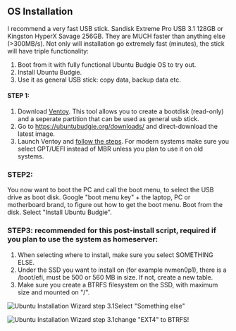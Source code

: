 ## OS Installation

I recommend a very fast USB stick. 
Sandisk Extreme Pro USB 3.1 128GB or Kingston HyperX Savage 256GB. They are MUCH faster than anything else (>300MB/s). 
Not only will installation go extremely fast (minutes), the stick will have triple functionality: 
1. Boot from it with fully functional Ubuntu Budgie OS to try out.
2. Install Ubuntu Budgie. 
3. Use it as general USB stick: copy data, backup data etc.  

#### STEP 1:
1. Download [Ventoy](https://www.ventoy.net/en/download.html). This tool allows you to create a bootdisk (read-only) and a seperate partition that can be used as general usb stick.
2. Go to https://ubuntubudgie.org/downloads/ and direct-download the latest image. 
3. Launch Ventoy and [follow the steps](https://www.ventoy.net/en/doc_start.html). For modern systems make sure you select GPT/UEFI instead of MBR unless you plan to use it on old systems. 

### STEP2:
You now want to boot the PC and call the boot menu, to select the USB drive as boot disk.
Google "boot menu key" + the laptop, PC or motherboard brand, to figure out how to get the boot menu. 
Boot from the disk. 
Select "Install Ubuntu Budgie".

### STEP3: recommended for this post-install script, required if you plan to use the system as homeserver:
1. When selecting where to install, make sure you select SOMETHING ELSE. 
2. Under the SSD you want to install on (for example nvmen0p1), there is a /boot/efi, must be 500 or 560 MB in size. If not, create a new table. 
3. Make sure you create a BTRFS filesystem on the SSD, with maximum size and mounted on "/". 

![Ubuntu Installation Wizard step 3.1](https://raw.githubusercontent.com/zilexa/Ubuntu-Budgie-Post-Install-Script/master/OS-installation/Ubuntu-OS-setup-step3_1.png)Select "Something else"

![Ubuntu Installation Wizard step 3.1](https://raw.githubusercontent.com/zilexa/Ubuntu-Budgie-Post-Install-Script/master/OS-installation/Ubuntu-OS-setup-step3_2.png)change "EXT4" to BTRFS!

